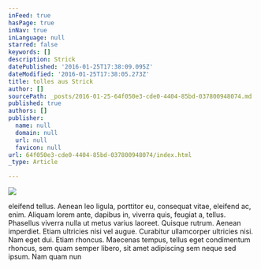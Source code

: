 ```yaml
---
inFeed: true
hasPage: true
inNav: true
inLanguage: null
starred: false
keywords: []
description: Strick
datePublished: '2016-01-25T17:38:09.095Z'
dateModified: '2016-01-25T17:38:05.273Z'
title: tolles aus Strick
author: []
sourcePath: _posts/2016-01-25-64f050e3-cde0-4404-85bd-037800948074.md
published: true
authors: []
publisher:
  name: null
  domain: null
  url: null
  favicon: null
url: 64f050e3-cde0-4404-85bd-037800948074/index.html
_type: Article

---
```

![](https://s3-us-west-2.amazonaws.com/the-grid-img/p/c4b74f2d517d00e67d80a78f66946b160cab5886.jpg)

eleifend tellus. Aenean leo ligula, porttitor eu, consequat vitae, 
eleifend ac, enim. Aliquam lorem ante, dapibus in, viverra quis, feugiat
a, tellus. Phasellus viverra nulla ut metus varius laoreet. Quisque 
rutrum. Aenean imperdiet. Etiam ultricies nisi vel augue. Curabitur 
ullamcorper ultricies nisi. Nam eget dui.
Etiam rhoncus. Maecenas tempus, tellus eget condimentum rhoncus, sem 
quam semper libero, sit amet adipiscing sem neque sed ipsum. Nam quam 
nun